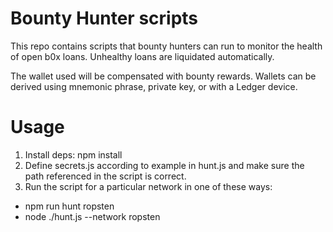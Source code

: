 # Bounty Hunter scripts

This repo contains scripts that bounty hunters can run to monitor the health of open b0x loans.
Unhealthy loans are liquidated automatically.

The wallet used will be compensated with bounty rewards. Wallets can be derived using mnemonic phrase, private key, or with a Ledger device.

# Usage

1. Install deps: npm install
2. Define secrets.js according to example in hunt.js and make sure the path referenced in the script is correct.
3. Run the script for a particular network in one of these ways:

- npm run hunt ropsten
- node ./hunt.js --network ropsten
